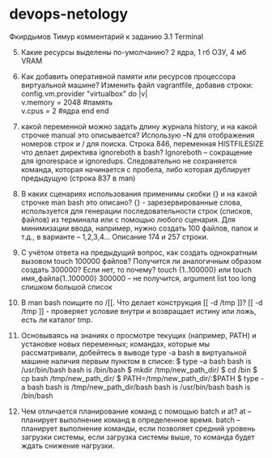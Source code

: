 # devops-netology

Фкирдымов Тимур комментарий к заданию 3.1 Terminal

5) Какие ресурсы выделены по-умолчанию?
2 ядра, 1 гб ОЗУ, 4 мб VRAM

6) Как добавить оперативной памяти или ресурсов процессора виртуальной машине?
Изменить файл vagrantfile, добавив строки:
config.vm.provider "virtualbox" do |v|  
v.memory = 2048  #память  
v.cpus = 2 #ядра
end
end

8)  какой переменной можно задать длину журнала history, и на какой строчке manual это описывается?
Использую –N для отображения номеров строк и / для поиска. Строка 846, переменная HISTFILESIZE
     что делает директива ignoreboth в bash?
Ignoreboth – сокращение для ignorespace и ignoredups. Следовательно не сохраняется команда, которая начинается с пробела, либо которая дублирует предыдущую (строка 837 в man)

9) В каких сценариях использования применимы скобки {} и на какой строчке man bash это описано?
{} - зарезервированные слова, используется для генерации последовательности строк (списков, файлов) из терминала или с помощью любого сценария. Для минимизации ввода, например, нужно создать 100 файлов, папок и т.д., в варианте – 1,2,3,4…
Описание 174 и 257 строки.

10) С учётом ответа на предыдущий вопрос, как создать однократным вызовом touch 100000 файлов? Получится ли аналогичным образом создать 300000? Если нет, то почему?
touch {1..100000} или touch имя_файла{1..100000} 
300000 – не получится, argument list too long слишком большой список

11) В man bash поищите по /\[\[. Что делает конструкция [[ -d /tmp ]]?
[[ -d /tmp ]]  - проверяет условие внутри и возвращает истину или ложь, есть ли каталог tmp.

12) Основываясь на знаниях о просмотре текущих (например, PATH) и установке новых переменных; командах, которые мы рассматривали, добейтесь в выводе type -a bash в виртуальной машине наличия первым пунктом в списке:
$ type –a bash 
bash is /usr/bin/bash
bash is /bin/bash
$ mkdir /tmp/new_path_dir/
$ cd /bin
$ cp bash /tmp/new_path_dir/
$ PATH=/tmp/new_path_dir/:$PATH
$ type -a bash
bash is /tmp/new_path_dir/bash
bash is /usr/bin/bash
bash is /bin/bash

13) Чем отличается планирование команд с помощью batch и at?
at – планирует выполнение команд в определенное время.
batch – планирует выполнение команды, если позволяет средний уровень загрузки системы, если загрузка системы выше, то команда будет ждать снижение нагрузки.



